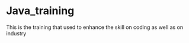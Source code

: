 # Java_training
This is the training that used to enhance the skill on coding as well as on industry
